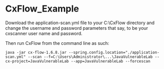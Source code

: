 # CxFlow_Example

Download the application-scan.yml file to your C:\CxFlow directory and change the username and password parameters that say, <CHANGE ME> to be your cxscanner user name and password.

Then run CxFlow from the command line as such:

    java -jar cx-flow-1.6.8.jar --spring.config.location="./application-scan.yml" --scan --f=C:\Users\Administrator\...\JavaVulnerableLab --cx-project=JavaVulnerableLab --app=JavaVulnerableLab --forcescan
